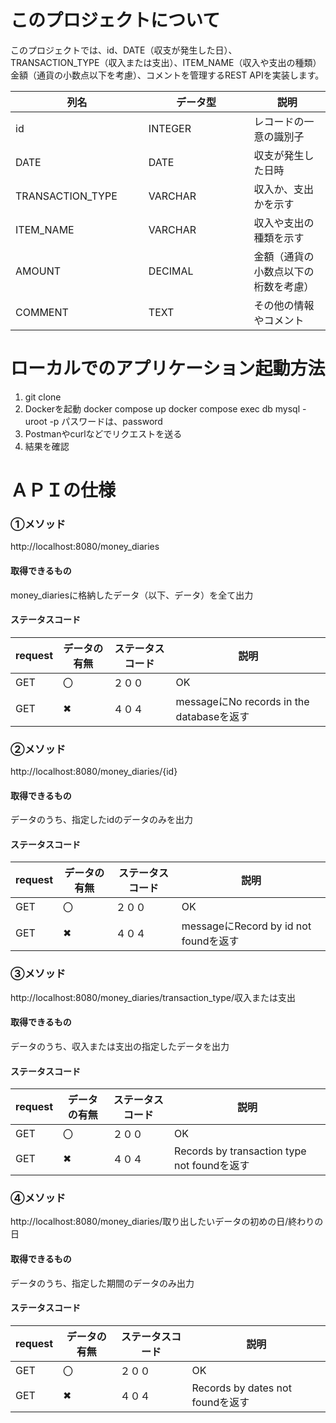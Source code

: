 # このプロジェクトについて
このプロジェクトでは、id、DATE（収支が発生した日）、TRANSACTION_TYPE（収入または支出）、ITEM_NAME（収入や支出の種類）金額（通貨の小数点以下を考慮）、コメントを管理するREST APIを実装します。



| 列名          | データ型       | 説明                                         |
|-------------|------------|--------------------------------------------|
| id          | INTEGER    | レコードの一意の識別子                                |
| DATE 　　　　   | DATE       | 収支が発生した日時                                  |
| TRANSACTION_TYPE | VARCHAR    | 収入か、支出かを示す                                 |
| ITEM_NAME   | VARCHAR    | 収入や支出の種類を示す                                |
| AMOUNT      | DECIMAL    | 金額（通貨の小数点以下の桁数を考慮）                         |
| COMMENT　　　　　　　 | TEXT　　　　　　　 | その他の情報やコメント                                |

# ローカルでのアプリケーション起動方法
1. git clone
2. Dockerを起動
docker compose up
docker compose exec db mysql -uroot -p
パスワードは、password
3. Postmanやcurlなどでリクエストを送る
4. 結果を確認

# ＡＰＩの仕様

### ①メソッド 
http://localhost:8080/money_diaries
#### 取得できるもの
money_diariesに格納したデータ（以下、データ）を全て出力
#### ステータスコード
|request| データの有無 |ステータスコード|説明|
|-------|--------|-------------|----|
|GET| 〇      |２００|OK|
|GET| ✖      |４０４|messageにNo records in the databaseを返す|

### ②メソッド
http://localhost:8080/money_diaries/{id}
#### 取得できるもの
データのうち、指定したidのデータのみを出力
#### ステータスコード
|request| データの有無 |ステータスコード| 説明                                |
|-------|--------|-------------|-----------------------------------|
|GET| 〇      |２００| OK                                |
|GET| ✖      |４０４| messageにRecord by id not foundを返す |

### ③メソッド
http://localhost:8080/money_diaries/transaction_type/収入または支出
#### 取得できるもの
データのうち、収入または支出の指定したデータを出力
#### ステータスコード
|request| データの有無 |ステータスコード| 説明 |
|-------|--------|-------------|--|
|GET| 〇      |２００| OK |
|GET| ✖      |４０４|Records by transaction type not foundを返す  |

### ④メソッド
http://localhost:8080/money_diaries/取り出したいデータの初めの日/終わりの日
#### 取得できるもの
データのうち、指定した期間のデータのみ出力
#### ステータスコード
|request| データの有無 |ステータスコード| 説明 |
|-------|--------|-------------|--|
|GET| 〇      |２００| OK |
|GET| ✖      |４０４|Records by dates not foundを返す  |
